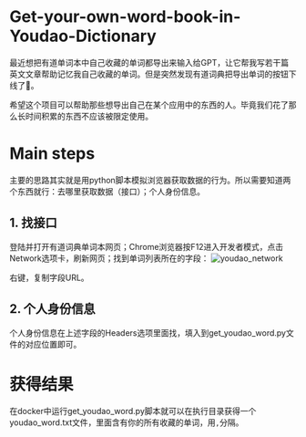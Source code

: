# Get-your-own-word-book-in-Youdao-Dictionary
最近想把有道单词本中自己收藏的单词都导出来输入给GPT，让它帮我写若干篇英文文章帮助记忆我自己收藏的单词。但是突然发现有道词典把导出单词的按钮下线了🙂。

希望这个项目可以帮助那些想导出自己在某个应用中的东西的人。毕竟我们花了那么长时间积累的东西不应该被限定使用。

# Main steps
主要的思路其实就是用python脚本模拟浏览器获取数据的行为。所以需要知道两个东西就行：去哪里获取数据（接口）；个人身份信息。
## 1. 找接口
登陆并打开有道词典单词本网页；Chrome浏览器按F12进入开发者模式，点击Network选项卡，刷新网页；找到单词列表所在的字段：
![youdao_network](https://github.com/user-attachments/assets/e2a5d50d-d8f3-43d0-97df-a1539289d2de)

右键，复制字段URL。
## 2. 个人身份信息
个人身份信息在上述字段的Headers选项里面找，填入到get_youdao_word.py文件的对应位置即可。

# 获得结果
在docker中运行get_youdao_word.py脚本就可以在执行目录获得一个youdao_word.txt文件，里面含有你的所有收藏的单词，用`,`分隔。
